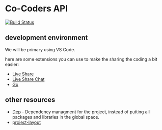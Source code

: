 # Co-Coders API 
[![Build Status](https://travis-ci.org/clean-code-projects/co-coders-api.svg?branch=master)](https://travis-ci.org/clean-code-projects/co-coders-api)

## development environment

We will be primary using VS Code.

here are some extensions you can use to make the sharing the coding a bit easier:

- [Live Share](https://marketplace.visualstudio.com/items?itemName=MS-vsliveshare.vsliveshare)
- [Live Share Chat](https://marketplace.visualstudio.com/items?itemName=karigari.chat)
- [Go](https://marketplace.visualstudio.com/items?itemName=ms-vscode.Go)

## other resources

- [Dep](https://github.com/golang/dep) - Dependency managment for the project, instead of putting all packages and libraries in the global space.
- [project-layout](https://github.com/golang-standards/project-layout)